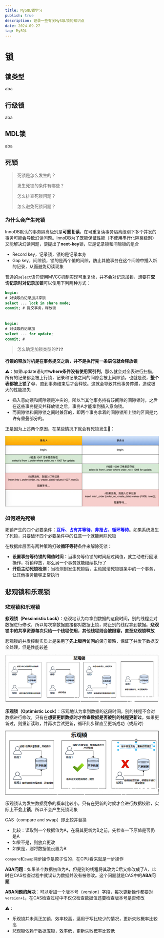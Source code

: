 ```yaml
---
title: MySQL锁学习
publish: true
description: 记录一些有关MySQL锁的知识点
date: 2024-09-27 
tag: MySQL
---
```


# 锁

## 锁类型

aba

## 行级锁

aba

## MDL锁

aba

## 死锁

> 死锁是怎么发生的？
>
> 发生死锁的条件有哪些？
>
> 怎么排查死锁问题？
>
> 怎么避免死锁问题？

### 为什么会产生死锁

InnoDB默认的事务隔离级别是**可重复读**，在可重复读事务隔离级别下多个并发的事务可能会导致幻读问题。InnoDB为了既能保证性能（不使用串行化隔离级别）又能解决幻读问题，便提出了**next-key**锁，它是记录锁和间隙锁的组合

- Record key，记录锁，锁的是记录本身
- Gap key，间隙锁，锁的是两个值的间隙，防止其他事务在这个间隙中插入新的记录，从而避免幻读现象

普通的`select`语句使用MVCC机制实现可重复读，并不会对记录加锁，想要在**查询记录时对记录加锁**可以使用下列两种方式：

```sql
begin:
# 对读取的记录加共享锁
select ... lock in share mode;
commit; # 提交事务，释放锁


begin:
# 对读取的记录加
select ... for update;
commit; #
```

> 怎么确定加锁类型的❓❓❓

**行锁的释放时机是在事务提交之后，并不是执行完一条语句就会释放锁**

⚠️：如果update语句中**where条件没有使用索引列**，那么就会对全表进行扫描，所有的记录都会被上行锁，记录和记录之间的间隙会被上间隙锁，也就是说，**整个表都被上锁了**😂，直到事务结束后才会释放。这就会导致其他事务停滞，造成极大的性能损失

- 插入意向锁和间隙锁是冲突的，所以当其他事务持有该间隙的间隙锁时，之后在这些事务提交并释放锁之后，事务A才能拿到插入意向锁。
- 而间隙锁和间隙锁之间时兼容的，即两个事务拿着的间隙锁所上锁的区间是允许有重叠部分的。

正是因为上述两个原因，在某些情况下就会有死锁发生🌰：

![image-20240926084318858](https://raw.githubusercontent.com/lyydsheep/pic/main/202409260844452.png)

### 如何避免死锁

死锁产生的四个必要条件：<font color='blue'>**互斥、占有并等待、非抢占、循环等待**</font>。如果系统发生了死锁，只要破环四个必要条件中的任意一个就能解除死锁

在数据库层面有两种策略打破**循环等待**条件来解除死锁：

- **设置事务等待锁的阈值时间**：当事务等待锁的时间超过阈值，就主动进行回滚操作，将锁释放，那么另一个事务就能继续执行了
- **开启主动死锁检测**：当检测到发生死锁后，主动回滚死锁链条中的一个事务，让其他事务能够正常执行

## 悲观锁和乐观锁

### 悲观锁和乐观锁

**悲观锁（Pessimistic Lock）**：悲观地认为每拿到数据的这段时间，别的线程会对数据进行修改，所以每次拿数据直接都对数据上锁，防止别的线程拿到数据。**悲观锁中的共享资源每次只给一个线程使用，其他线程则会被阻塞，直至悲观锁释放**

悲观锁的并发控制实质上是采用了**先上锁再访问**的保守策略，保证了并发下数据安全处理，但是性能较差

![image-20240927100026612](https://raw.githubusercontent.com/lyydsheep/pic/main/202409271000655.png)

**乐观锁（Optimistic Lock）**：乐观地认为拿到数据的这段时间，别的线程不会对数据进行修改，只有在**想要更新数据时才检查数据是否被别的线程更新过**。如果更新过，则重新读取，并再次尝试更新，循环此步骤直至更新成功（或超时）

![image-20240927100556216](https://raw.githubusercontent.com/lyydsheep/pic/main/202409271005257.png)

乐观锁认为发生数据竞争的概率比较小，只有在更新的时候才会进行数据校验，实际上**不会上锁**，所以不会产生死锁现象

CAS（compare and swap）即比较并替换

- 比较：读取到一个数据值为A，在将其更新为B之前，先检查一下原值是否仍是A
- 如果不是，则放弃更改
- 如果是，则将数据值设置为B

`compare`和`swap`两步操作是原子性的，在CPU看来就是一步操作

**ABA问题**：如果某个数据初值为A，但是别的线程将其改为C后又修改成了A，此时在CAS检查过程中就误认为数据并没有被修改。这个问题就是CAS中的**ABA问题**

**ABA问题的解决**：可以增加一个版本号（version）字段，每次更新操作都要对`version+1`，在CAS检查过程中不仅仅检查数据值还要检查版本号是否修改

⚠️：

- 乐观锁并未真正加锁，效率较高，适用于写比较少的情况，更新失败概率比较高
- 悲观锁依赖于数据库锁，效率低，更新失败概率比较低